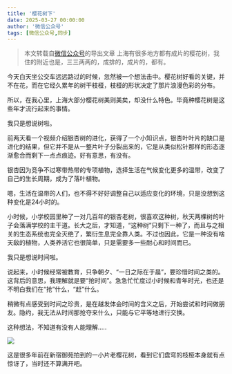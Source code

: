 ```yaml
---
title: '樱花树下'
date: 2025-03-27 00:00:00
author: '微信公众号'
tags: [微信公众号,同步]
---
```


> 本文转载自[微信公众号](https://mp.weixin.qq.com/)的导出文章
上海有很多地方都有成片的樱花树，我住的附近也是，三三两两的，成排的，成片的，都有。

今天白天坐公交车远远路过的时候，忽然被一个想法击中。樱花树好看的关键，并不在花，而在它经久累年的树干枝桠，枝桠的形状决定了那片浪漫色彩的分布。

所以，在我心里，上海大部分樱花树美则美矣，却没什么特色。毕竟种樱花树是这些年才流行起来的事情。

我只是想说树啦。

前两天看一个视频介绍银杏树的进化，获得了一个小知识点，银杏叶叶片的缺口是进化的结果，但它并不是从一整片叶子分裂出来的，它是从类似松针那样的形态逐渐愈合而剩下一点点痕迹。好有意思，有没有。

银杏因为竞争不过寒带热带的专项植物，选择生活在气候变化更多的温带，改变了自己的生长周期，成为了落叶植物。

嗯，生活在温带的人们，也不得不好好调整自己以适应变化的环境，只是没想到这种变化是24小时的。

小时候，小学校园里种了一对几百年的银杏老树，很喜欢这种树，秋天两棵树的叶子会落满学校的主干道。长大之后，才知道，“这种树”只剩下一种了，而且与之相关的生态系统也完全灭绝了，繁衍生息完全靠人类。不过也因此，它是一种没有啥天敌的植物，人类养活它也很简单，只是需要多一些耐心和时间而已。

我只是想说时间啦。

说起来，小时候经常被教育，只争朝夕、“一日之际在于晨”，要珍惜时间之类的。这背后的意思，我理解就是要“抢时间”。急急忙忙度过小时候和青年时光，也还是不明白我们在“抢”什么，“赶”什么。

稍微有点感受到时间之珍贵，是在越发体会时间的含义之后，开始尝试和时间做朋友。隐约，我无法从时间那抢夺来什么，只能与它平等地进行交换。

这种想法，不知道有没有人能理解.....

![](./assets/17556660431480.8702885124866527.jpeg)

这是很多年前在新宿御苑拍到的一小片老樱花树，看到它们盘穹的枝桠本身就有点惊讶了，当时还不算满开吧。
